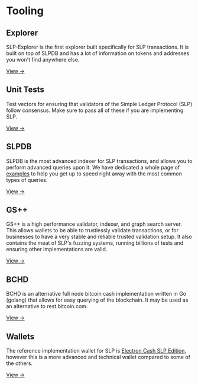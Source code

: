 # Tooling

## Explorer

SLP-Explorer is the first explorer built specifically for SLP transactions. It is built on top of SLPDB and has a lot of information on tokens and addresses you won't find anywhere else.

[View →](/tooling/explorer)

## Unit Tests

Test vectors for ensuring that validators of the Simple Ledger Protocol (SLP) follow consensus. Make sure to pass all of these if you are implementing SLP.

[View →](/tooling/slp-unit-test-data)

## SLPDB

SLPDB is the most advanced indexer for SLP transactions, and allows you to perform advanced queries upon it. We have dedicated a whole page of [examples](/tooling/slpdb_examples) to help you get up to speed right away with the most common types of queries.

[View →](/tooling/slpdb)

## GS++

GS++ is a high performance validator, indexer, and graph search server. This allows wallets to be able to trustlessly validate transactions, or for businesses to have a very stable and reliable trusted validation setup. It also contains the meat of SLP's fuzzing systems, running billions of tests and ensuring other implementations are valid.

[View →](/tooling/gs++)

## BCHD

BCHD is an alternative full node bitcoin cash implementation written in Go (golang) that allows for easy querying of the blockchain. It may be used as an alternative to rest.bitcoin.com.

[View →](/tooling/bchd)

## Wallets

The reference implementation wallet for SLP is [Electron Cash SLP Edition](/wallets/ecslp), however this is a more advanced and technical wallet compared to some of the others.

[View →](/tooling/wallets)
